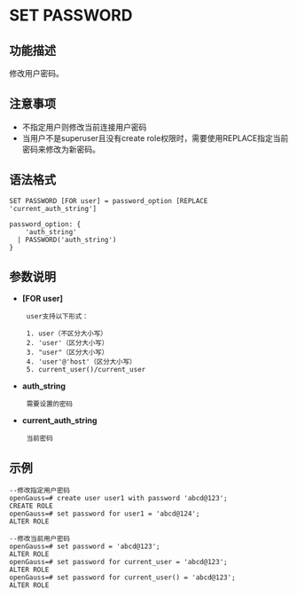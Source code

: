 # SET PASSWORD <a name="ZH-CN_TOPIC_0289900448"></a>

## 功能描述<a name="zh-cn_topic_0283137542_zh-cn_topic_0237122167_zh-cn_topic_0059778902_s86b6c9741c7741d3976c5e358e8d5486"></a>

修改用户密码。

## 注意事项<a name="zh-cn_topic_0283137542_zh-cn_topic_0237122167_zh-cn_topic_0059778902_sdd2da7fe44624eb99ee77013ff96c6bd"></a>

-   不指定用户则修改当前连接用户密码
-   当用户不是superuser且没有create role权限时，需要使用REPLACE指定当前密码来修改为新密码。


## 语法格式<a name="zh-cn_topic_0283137542_zh-cn_topic_0237122167_zh-cn_topic_0059778902_se242be9719f44731b261539dbd42d7b9"></a>

```
SET PASSWORD [FOR user] = password_option [REPLACE 'current_auth_string']

password_option: {
    'auth_string'
  | PASSWORD('auth_string')
}
```

## 参数说明<a name="zh-cn_topic_0283137542_zh-cn_topic_0237122167_zh-cn_topic_0059778902_s06dfa4f09bfd4e0d9826a80e6a91b0a6"></a>

- **[FOR user]**

       user支持以下形式：
       
       1. user（不区分大小写）
       2. 'user'（区分大小写）
       3. "user"（区分大小写）
       4. 'user'@'host'（区分大小写）
       5. current_user()/current_user

- **auth_string**

       需要设置的密码

- **current_auth_string**

       当前密码


## 示例<a name="zh-cn_topic_0283137542_zh-cn_topic_0237122167_zh-cn_topic_0059778902_sfff14489321642278317cf06cd89810d"></a>

```
--修改指定用户密码
openGauss=# create user user1 with password 'abcd@123';
CREATE ROLE
openGauss=# set password for user1 = 'abcd@124';
ALTER ROLE

--修改当前用户密码
openGauss=# set password = 'abcd@123';
ALTER ROLE
openGauss=# set password for current_user = 'abcd@123';
ALTER ROLE
openGauss=# set password for current_user() = 'abcd@123';
ALTER ROLE
```
